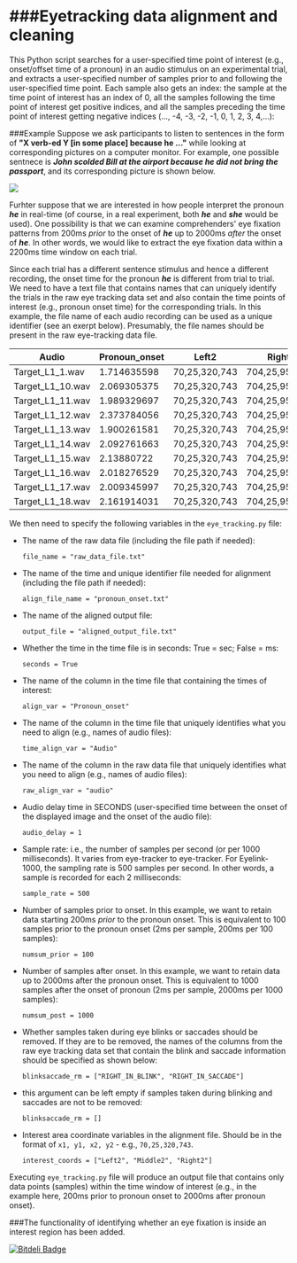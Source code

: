###Eyetracking data alignment and cleaning
=====================


This Python script searches for a user-specified time point of interest (e.g., onset/offset time of a pronoun) in an audio stimulus on an experimental trial, and extracts a user-specified number of samples prior to and following the user-specified time point. Each sample also gets an index: the sample at the time point of interest has an index of 0, all the samples following the time point of interest get positive indices, and all the samples preceding the time point of interest getting negative indices (..., -4, -3, -2, -1, 0, 1, 2, 3, 4,...):



###Example
Suppose we ask participants to listen to sentences in the form of **"X verb-ed Y [in some place] because he ..."** while looking at corresponding pictures on a computer monitor. For example, one possible sentnece is ***John scolded Bill at the airport because he did not bring the passport***, and its corresponding picture is shown below.

![](http://imagizer.imageshack.us/v2/640x480q90/28/zcyj.png)

Furhter suppose that we are interested in how people interpret the pronoun ***he*** in real-time (of course, in a real experiment, both ***he*** and ***she*** would be used). One possibility is that we can examine comprehenders' eye fixation patterns from 200ms *prior* to the onset of ***he*** up to 2000ms *after* the onset of ***he***. In other words, we would like to extract the eye fixation data within a 2200ms time window on each trial.

Since each trial has a different sentence stimulus and hence a different recording, the onset time for the pronoun ***he*** is different from trial to trial. We need to have a text file that contains names that can uniquely identify the trials in the raw eye tracking data set and also contain the time points of interest (e.g., pronoun onset time) for the corresponding trials. In this example, the file name of each audio recording can be used as a unique identifier (see an exerpt below). Presumably, the file names should be present in the raw eye-tracking data file.


Audio | Pronoun_onset | Left2 | Right2 | Middle2
---|---|---|---|---
Target_L1_1.wav | 1.714635598 | 70,25,320,743 | 704,25,954,743 | 350,25,674,743
Target_L1_10.wav | 	2.069305375 | 70,25,320,743 | 704,25,954,743 | 350,25,674,743
Target_L1_11.wav | 	1.989329697 | 70,25,320,743 | 704,25,954,743 | 350,25,674,743
Target_L1_12.wav | 	2.373784056 | 70,25,320,743 | 704,25,954,743 | 350,25,674,743
Target_L1_13.wav | 	1.900261581 | 70,25,320,743 | 704,25,954,743 | 350,25,674,743
Target_L1_14.wav | 	2.092761663 | 70,25,320,743 | 704,25,954,743 | 350,25,674,743
Target_L1_15.wav | 	2.13880722  | 70,25,320,743 | 704,25,954,743 | 350,25,674,743
Target_L1_16.wav | 	2.018276529 | 70,25,320,743 | 704,25,954,743 | 350,25,674,743
Target_L1_17.wav | 	2.009345997 | 70,25,320,743 | 704,25,954,743 | 350,25,674,743
Target_L1_18.wav | 	2.161914031 | 70,25,320,743 | 704,25,954,743 | 350,25,674,743

We then need to specify the following variables in the `eye_tracking.py` file:

* The name of the raw data file (including the file path if needed): 

    `file_name = "raw_data_file.txt"`

* The name of the time and unique identifier file needed for alignment (including the file path if needed):
 
    `align_file_name = "pronoun_onset.txt"`

* The name of the aligned output file:

    `output_file = "aligned_output_file.txt"`

* Whether the time in the time file is in seconds: True = sec; False = ms:

    `seconds = True`

* The name of the column in the time file that containing the times of interest:

    `align_var = "Pronoun_onset"`

* The name of the column in the time file that uniquely identifies what you need to align (e.g., names of audio files):

    `time_align_var = "Audio"`

* The name of the column in the raw data file that uniquely identifies what you need to align (e.g., names of audio files):

    `raw_align_var = "audio"`

* Audio delay time in SECONDS (user-specified time between the onset of the displayed image and the onset of the audio file):

     `audio_delay = 1`

* Sample rate: i.e., the number of samples per second (or per 1000 milliseconds). It varies from eye-tracker to eye-tracker. For Eyelink-1000, the sampling rate is 500 samples per second. In other words, a sample is recorded for each 2 milliseconds:

     `sample_rate = 500`

* Number of samples prior to onset. In this example, we want to retain data starting 200ms *prior* to the pronoun onset. This is equivalent to 100 samples prior to the pronoun onset (2ms per sample, 200ms per 100 samples):

     `numsum_prior = 100`

* Number of samples after onset. In this example, we want to retain data up to 2000ms after the pronoun onset. This is equivalent to 1000 samples after the onset of pronoun (2ms per sample, 2000ms per 1000 samples):

     `numsum_post = 1000`

* Whether samples taken during eye blinks or saccades should be removed. If they are to be removed, the names of the columns from the raw eye tracking data set that contain the blink and saccade information should be specified as shown below:

     `blinksaccade_rm = ["RIGHT_IN_BLINK", "RIGHT_IN_SACCADE"]`

* this argument can be left empty if samples taken during blinking and saccades are not to be removed:

     `blinksaccade_rm = []`

* Interest area coordinate variables in the alignment file. Should be in the format of `x1, y1, x2, y2` - e.g., `70,25,320,743`.

     `interest_coords = ["Left2", "Middle2", "Right2"]`


Executing `eye_tracking.py` file will produce an output file that contains only data points (samples) within the time window of interest (e.g., in the example here, 200ms prior to pronoun onset to 2000ms after pronoun onset). 


###The functionality of identifying whether an eye fixation is inside an interest region has been added.






[![Bitdeli Badge](https://d2weczhvl823v0.cloudfront.net/mrxiaohe/eyetrackingdatacleaning/trend.png)](https://bitdeli.com/free "Bitdeli Badge")

